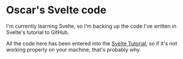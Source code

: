 # Oscar's Svelte code
I'm currently learning Svelte, so I'm backing up the code I've written in Svelte's tutorial to GitHub.

All the code here has been entered into the [Svelte Tutorial](https://svelte.dev/tutorial/svelte/welcome-to-svelte), so if it's not working properly on your machine, that's probably why.
